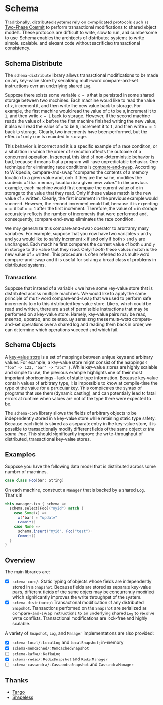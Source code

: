 # Schema
Traditionally, distributed systems rely on complicated protocols such as [Two-Phase Commit](https://en.wikipedia.org/wiki/Two-phase_commit_protocol) to perform transactional modifications to shared object models. These protocols are difficult to write, slow to run, and cumbersome to use. Schema enables the architects of distributed systems to write simple, scalable, and elegant code without sacrificing transactional consistency.

## Schema Distribute
The ```schema-distribute``` library allows transactional modifications to be made on any key-value store by serializing multi-word compare-and-set instructions over an underlying shared ```Log```.

Suppose there exists some variable ```x = 0``` that is persisted in some shared storage between two machines. Each machine would like to read the value of ```x```, increment it, and then write the new value back to storage. For example, the first machine would read the value of ```x``` to be ```0```, increment it to ```1```, and then write ```x = 1``` back to storage. However, if the second machine reads the value of ```x``` before the first machine finished writing the new value, it also will read the value of ```x``` to be ```0```, increment it to ```1```, and then write ```x = 1``` back to storage. Clearly, two increments have been performed, but the effect of only one is recorded in storage.

This behavior is incorrect and it is a specific example of a race condition, or a situtation in which the order of execution affects the outcome of a concurrent operation. In general, this kind of non-deterministic behavior is bad, because it means that a program will have unpredictable behavior. One technique for eliminating race conditions is [compare-and-swap](https://en.wikipedia.org/wiki/Compare-and-swap). According to Wikipedia, compare-and-swap "compares the contents of a memory location to a given value and, only if they are the same, modifies the contents of that memory location to a given new value." In the previous example, each machine would first compare the current value of ```x``` in storage to the value that they read. Only if these values match is the new value of ```x``` written. Clearly, the first increment in the previous example would succeed. However, the second increment would fail, because it is expecting ```x = 0``` but ```x = 1``` after the first increment. Therefore, the value of ```x``` in storage accurately reflects the number of increments that were performed and, consequently, compare-and-swap eliminates the race condition.

We may generalize this compare-and-swap operator to arbitrarily many variables. For example, suppose that you now have two variables ```x``` and ```y``` and you would like to safely increment ```x``` if and only if both ```x``` and ```y``` are unchanged. Each machine first compares the current value of both ```x``` and ```y``` in storage to the value that they read. Only if *both* these values match is the new value of ```x``` written. This procedure is often referred to as multi-word compare-and-swap and it is useful for solving a broad class of problems in distributed systems.

### Transactions
Suppose that instead of a variable ```x``` we have some key-value store that is distributed across multiple machines. We would like to apply the same principle of multi-word compare-and-swap that we used to perform safe increments to ```x``` to this distributed key-value store. Like ```x```, which could be read and written, there are a set of permissible instructions that may be performed on a key-value store. Namely, key-value pairs may be read, inserted, updated, and deleted. By serializing these multi-word compare-and-set operations over a shared log and reading them back in order, we can determine which operations succeed and which fail.

## Schema Objects
A [key-value store](https://en.wikipedia.org/wiki/Key-value_database) is a set of mappings between unique keys and arbitrary values. For example, a key-value store might consist of the mappings ```{ "foo" -> 123, "bar" -> "abc" }```. While key-value stores are highly scalable and simple to use, the previous example highlights one of their most important shortcomings - lack of static type information. Because key-value contain values of arbitrary type, it is impossible to know at compile-time the type of the value for a particular key. This complicates the syntax of programs that use them (dynamic casting), and can potentially lead to fatal errors at runtime when values are not of the type there were expected to be.

The ```schema-core``` library allows the fields of arbitrary objects to be independently stored in a key-value store while retaining static type safety. Because each field is stored as a separate entry in the key-value store, it is possible to transactionally modify different fields of the same object *at the same time*. This should significantly improve the write-throughput of distributed, transactional key-value stores.

## Examples
Suppose you have the following data model that is distributed across some number of machines.

```scala
case class Foo(bar: String)
```

On each machine, construct a ```Manager``` that is backed by a shared ```Log```. That's it!

```scala
this.manager.txn { schema =>
  schema.select[Foo]("myid") match {
    case Some(x) =>
      x('bar) = "update"
      Commit()
    case None => 
      schema.insert("myid", Foo("test"))
      Commit()
  }
}
```

## Overview
The main libraries are:
- [x] ```schema-core/```: Static typing of objects whose fields are independently stored in a ```Snapshot```. Because fields are stored as separate key-value pairs, different fields of the same object may be concurrently modified which significantly improves the write throughput of the system.
- [x] ```schema-distribute/```: Transactional modification of any distributed ```Snapshot```. Transactions performed on the ```Snapshot``` are serialized as compare-and-swap instructions to an underlying shared ```Log``` to resolve write conflicts. Transactional modifications are lock-free and highly scalable.

A variety of ```Snapshot```, ```Log```, and ```Manager``` implementations are also provided:
- [x] ```schema-local/```: ```LocalLog``` and ```LocalSnapshot```; in-memory
- [x] ```schema-memcached/```: ```MemcachedSnapshot```
- [ ] ```schema-kafka/```: ```KafkaLog```
- [x] ```schema-redis/```: ```RedisSnapshot``` and ```RedisManager```
- [ ] ```schema-cassandra/```: ```CassandraSnapshot``` and ```CassandraManager```

## Thanks
- [Tango](http://www.cs.cornell.edu/~taozou/sosp13/tangososp.pdf)
- [Shapeless](https://github.com/milessabin/shapeless)